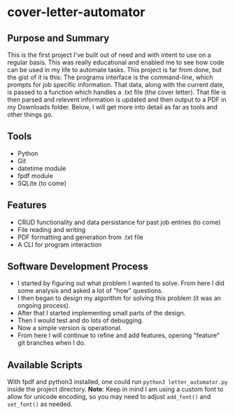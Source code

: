# cover-letter-automator

## Purpose and Summary

This is the first project I've built out of need and with intent to use on a regular basis. This was really educational and enabled me to see how code can be used in my life to automate tasks. This project is far from done, but the gist of it is this: The programs interface is the command-line, which prompts for job specific information. That data, along with the current date, is passed to a function which handles a .txt file (the cover letter). That file is then parsed and relevent information is updated and then output to a PDF in my Downloads folder. Below, I will get more into detail as far as tools and other things go.

## Tools

- Python
- Git
- datetime module
- fpdf module
- SQLite (to come)

## Features

- CRUD functionality and data persistance for past job entries (to come)
- File reading and writing
- PDF formatting and generation from .txt file
- A CLI for program interaction

## Software Development Process

- I started by figuring out what problem I wanted to solve. From here I did some analysis and asked a lot of "how" questions.
- I then began to design my algorithm for solving this problem (it was an ongoing process).
- After that I started implementing small parts of the design.
- Then I would test and do lots of debugging.
- Now a simple version is operational.
- From here I will continue to refine and add features, opening "feature" git branches when I do.

## Available Scripts

With fpdf and python3 installed, one could run `python3 letter_automator.py` inside the project directory.
**Note**: Keep in mind I am using a custom font to allow for unicode encoding, so you may need to adjust `add_font()` and `set_font()` as needed.
